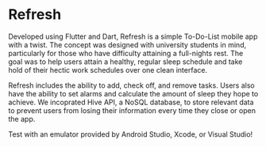 # Refresh

Developed using Flutter and Dart, Refresh is a simple To-Do-List mobile app with a twist. The concept was designed with university students in mind, particularly for those who have difficulty attaining a full-nights rest. The goal was to help users attain a healthy, regular sleep schedule and take hold of their hectic work schedules over one clean interface.

Refresh includes the ability to add, check off, and remove tasks. Users also have the ability to set alarms and calculate the amount of sleep they hope to achieve. We incoprated Hive API, a NoSQL database, to store relevant data to prevent users from losing their information every time they close or open the app.

Test with an emulator provided by Android Studio, Xcode, or Visual Studio!
